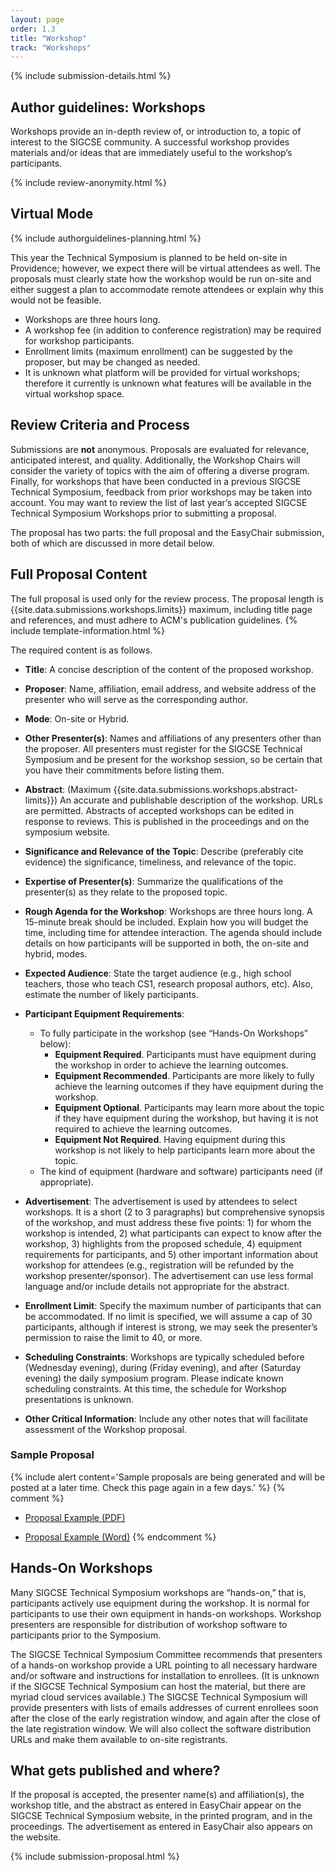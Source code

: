 ```yaml
---
layout: page
order: 1.3
title: "Workshop"
track: "Workshops"
---
```

 
{% include submission-details.html %}
 
 
 
## Author guidelines: Workshops 
 
Workshops provide an in-depth review of, or introduction to, a topic of interest to the SIGCSE community. A successful workshop provides materials and/or ideas that are immediately useful to the workshop’s participants. 
 
{% include review-anonymity.html %}
 
 
## Virtual Mode
 
{% include authorguidelines-planning.html %}
 
This year the Technical Symposium is planned to be held on-site in Providence; however, we expect there will be virtual attendees as well. The proposals must clearly state how the workshop would be run on-site and either suggest a plan to accommodate remote attendees or explain why this would not be feasible.   
 
- Workshops are three hours long. 
- A workshop fee (in addition to conference registration) may be required for workshop participants.
- Enrollment limits (maximum enrollment) can be suggested by the proposer, but may be changed as needed.
- It is unknown what platform will be provided for virtual workshops; therefore it currently is unknown what features will be available in the virtual workshop space.
 
 
## Review Criteria and Process
 
Submissions are **not** anonymous. Proposals are evaluated for relevance, anticipated interest, and quality. Additionally, the Workshop Chairs will consider the variety of topics with the aim of offering a diverse program. Finally, for workshops that have been conducted in a previous SIGCSE Technical Symposium, feedback from prior workshops may be taken into account. You may want to review the list of last year’s accepted SIGCSE Technical Symposium Workshops prior to submitting a proposal.
 
The proposal has two parts: the full proposal and the EasyChair submission, both of which are discussed in more detail below. 
 
 
## Full Proposal Content
 
The full proposal is used only for the review process. The proposal length is {{site.data.submissions.workshops.limits}} maximum, including title page and references, and must adhere to ACM's publication guidelines.
{% include template-information.html %}
 
The required content is as follows.
 
- **Title**: A concise description of the content of the proposed workshop. 
 
- **Proposer**: Name, affiliation, email address, and website address of the presenter who will serve as the corresponding author.
 
- **Mode**: On-site or Hybrid.
 
- **Other Presenter(s)**: Names and affiliations of any presenters other than the proposer. All presenters must register for the SIGCSE Technical Symposium and be present for the workshop session, so be certain that you have their commitments before listing them.
 
- **Abstract**: (Maximum {{site.data.submissions.workshops.abstract-limits}}) An accurate and publishable description of the workshop. URLs are permitted. Abstracts of accepted workshops can be edited in response to reviews. This is published in the proceedings and on the symposium website.
 
- **Significance and Relevance of the Topic**: Describe (preferably cite evidence) the significance, timeliness, and relevance of the topic. 
 
- **Expertise of Presenter(s)**: Summarize the qualifications of the presenter(s) as they relate to the proposed topic.
 
- **Rough Agenda for the Workshop**: Workshops are three hours long. A 15-minute break should be included. Explain how you will budget the time, including time for attendee interaction. The agenda should include details on how participants will be supported in both, the on-site and hybrid, modes. 
 
- **Expected Audience**: State the target audience (e.g., high school teachers, those who teach CS1, research proposal authors, etc). Also, estimate the number of likely participants. 
 
- **Participant Equipment Requirements**: 
  - To fully participate in the workshop (see “Hands-On Workshops” below):
	- **Equipment Required**. Participants must have equipment during the workshop in order to achieve the learning outcomes.
    - **Equipment Recommended**. Participants are more likely to fully achieve the learning outcomes if they have equipment during the workshop.
    - **Equipment Optional**. Participants may learn more about the topic if they have equipment during the workshop, but having it is not required to achieve the learning outcomes.
    - **Equipment Not Required**. Having equipment during this workshop is not likely to help participants learn more about the topic.
  - The kind of equipment (hardware and software) participants need (if appropriate).
 
- **Advertisement**: The advertisement is used by attendees to select workshops. It is a short (2 to 3 paragraphs) but comprehensive synopsis of the workshop, and must address these five points: 1) for whom the workshop is intended, 2) what participants can expect to know after the workshop, 3) highlights from the proposed schedule, 4) equipment requirements for participants, and 5) other important information about workshop for attendees (e.g., registration will be refunded by the workshop presenter/sponsor). The advertisement can use less formal language and/or include details not appropriate for the abstract. 
 
- **Enrollment Limit**: Specify the maximum number of participants that can be accommodated. If no limit is specified, we will assume a cap of 30 participants, although if interest is strong, we may seek the presenter’s permission to raise the limit to 40, or more. 
 
- **Scheduling Constraints**: Workshops are typically scheduled before (Wednesday evening), during (Friday evening), and after (Saturday evening) the daily symposium program. Please indicate known scheduling constraints. At this time, the schedule for Workshop presentations is unknown.
 
- **Other Critical Information**: Include any other notes that will facilitate assessment of the Workshop proposal.
 
### Sample Proposal
{% include alert content='Sample proposals are being generated and will be posted at a later time. Check this page again in a few days.' %}
{% comment %}
-  [Proposal Example (PDF)](/docs/sigcse-sample-workshop.pdf)
 
-  [Proposal Example (Word)](/docs/sigcse-sample-workshop.docx)
{% endcomment %}
 
## Hands-On Workshops
 
Many SIGCSE Technical Symposium workshops are “hands-on,” that is, participants actively use equipment during the workshop. It is normal for participants to use their own equipment in hands-on workshops. Workshop presenters are responsible for distribution of workshop software to participants prior to the Symposium. 
 
The SIGCSE Technical Symposium Committee recommends that presenters of a hands-on workshop provide a URL pointing to all necessary hardware and/or software and instructions for installation to enrollees. (It is unknown if the SIGCSE Technical Symposium can host the material, but there are myriad cloud services available.) The SIGCSE Technical Symposium will provide presenters with lists of emails addresses of current enrollees soon after the close of the early registration window, and again after the close of the late registration window. We will also collect the software distribution URLs and make them available to on-site registrants. 
 
## What gets published and where?
 
If the proposal is accepted, the presenter name(s) and affiliation(s), the workshop title, and the abstract as entered in EasyChair appear on the SIGCSE Technical Symposium website, in the printed program, and in the proceedings. The advertisement as entered in EasyChair also appears on the website. 
 
{% include submission-proposal.html %}
 
 

